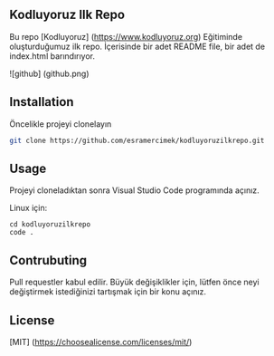 ## Kodluyoruz Ilk Repo

Bu repo [Kodluyoruz] (https://www.kodluyoruz.org) Eğitiminde oluşturduğumuz ilk repo. İçerisinde bir adet README file, bir adet de index.html barındırıyor.

![github] (github.png) 

## Installation

Öncelikle projeyi clonelayın 

```bash
git clone https://github.com/esramercimek/kodluyoruzilkrepo.git
```

## Usage

Projeyi cloneladıktan sonra Visual Studio Code programında açınız.

Linux için:
```linux
cd kodluyoruzilkrepo
code .
``` 

## Contrubuting
Pull requestler kabul edilir. Büyük değişiklikler için, lütfen önce neyi değiştirmek istediğinizi tartışmak için bir konu açınız.


## License 
[MIT] (https://choosealicense.com/licenses/mit/) 
